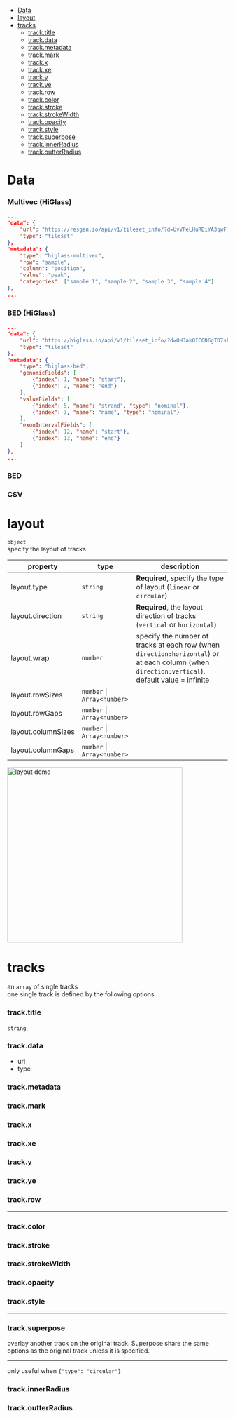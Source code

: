 - [Data](#Data)
- [layout](#layout)
- [tracks](#tracks)
    - [track.title](#tracktitle)
    - [track.data](#trackdata)
    - [track.metadata](#trackmetadata)
    - [track.mark](#trackmark)
    - [track.x](#trackx)
    - [track.xe](#trackxe)
    - [track.y](#tracky)
    - [track.ye](#trackye)
    - [track.row](#trackrow)
    - [track.color](#trackcolor)
    - [track.stroke](#trackstroke)
    - [track.strokeWidth](#trackstrokewidth)
    - [track.opacity](#trackopacity)
    - [track.style](#trackstyle)
    - [track.superpose](#tracksuperpose)
    - [track.innerRadius](#trackinnerradius)
    - [track.outterRadius](#trackoutterradius)

# Data
### Multivec (HiGlass)

```json
...
"data": {
    "url": "https://resgen.io/api/v1/tileset_info/?d=UvVPeLHuRDiYA3qwFlm7xQ",
    "type": "tileset"
},
"metadata": {
    "type": "higlass-multivec",
    "row": "sample",
    "column": "position",
    "value": "peak",
    "categories": ["sample 1", "sample 2", "sample 3", "sample 4"]
},
...
```
### BED (HiGlass)
```json
...
"data": {
    "url": "https://higlass.io/api/v1/tileset_info/?d=OHJakQICQD6gTD7skx4EWA",
    "type": "tileset"
},
"metadata": {
    "type": "higlass-bed",
    "genomicFields": [
        {"index": 1, "name": "start"},
        {"index": 2, "name": "end"}
    ],
    "valueFields": [
        {"index": 5, "name": "strand", "type": "nominal"},
        {"index": 3, "name": "name", "type": "nominal"}
    ],
    "exonIntervalFields": [
        {"index": 12, "name": "start"},
        {"index": 13, "name": "end"}
    ]
},
...
```
### BED
### CSV

# layout
`object`  
specify the layout of tracks

|  property | type | description |  
|---        |---   |     ---   |  
| layout.type  | `string`  |**Required**, specify the type of layout (`linear` or `circular`)|
| layout.direction | `string`| **Required**, the layout direction of tracks (`vertical`   or `horizontal`)|  
| layout.wrap | `number` | specify the number of tracks at each row (when `direction:horizontal`) or at each column (when `direction:vertical`). default value = infinite |  
| layout.rowSizes | `number` \| `Array<number>` |  |  
| layout.rowGaps | `number` \| `Array<number>` |  |  
| layout.columnSizes | `number` \| `Array<number>` |  |  
| layout.columnGaps |`number` \| `Array<number>`  |  |  

<img src="https://github.com/sehilyi/geminid/wiki/images/layout_demo.png" alt="layout demo" width="400">

<!-- is it possible that several tracks under one layout have different type (linear and circular) -->

# tracks

<!-- it seems that, based on the value of mark, a track has different options, i am not sure whether this is confusing -->

an `array` of single tracks  
one single track is defined by the following options
### track.title
`string`, 
### track.data
- url
- type
### track.metadata
<!-- this is most confusing part -->
### track.mark
<!-- it is a littel bit confusing for me to understand the difference between rect and bar. Also confused about the encoding of width and height-->

### track.x
### track.xe
### track.y
### track.ye
### track.row



<!-- a little bit confusing that x, y indicate both the axes and the encoding of the mark, even though vega lite employs the same strategy -->

<!-- Another question, how can I rotate a chart, for example, the area chart in basic marks, 90 degree? (maybe this is a rare case in gemonic visualization?)
 -->

---

### track.color
<!-- I didn't see the legend (when set legend: true) of color when {"type": "quantitative"} -->
### track.stroke
### track.strokeWidth
### track.opacity
<!-- will it be better if we merge stroke, strokeWidth, background, opacity into a style option? -->
### track.style

---

### track.superpose
overlay another track on the original track. 
Superpose share the same options as the original track unless it is specified.

---

only useful when `{"type": "circular"}`

### track.innerRadius
### track.outterRadius